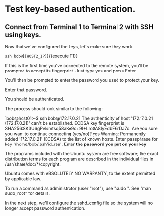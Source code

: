 # Test key-based authentication.

## Connect from Terminal 1 to Terminal 2 with SSH using keys.

Now that we've configured the keys, let's make sure they work.

`ssh bob@[[HOST2_IP]]`{{execute T1}}

If this is the first time you've connected to the remote system, you'll be prompted to accept its fingerprint. Just type yes and press Enter.

You'll then be prompted to enter the password you used to protect your key.

Enter that password.

You should be authenticated.

The process should look similar to the following:

`bob@host01:~$ ssh bob@172.17.0.21
The authenticity of host '172.17.0.21 (172.17.0.21)' can't be established.
ECDSA key fingerprint is SHA256:SK3U6gPvlomtsq58aKe9c+9I+Lro0A8IyEdbF6rDJ7c.
Are you sure you want to continue connecting (yes/no)? yes
Warning: Permanently added '172.17.0.21' (ECDSA) to the list of known hosts.
Enter passphrase for key '/home/bob/.ssh/id_rsa': **Enter the password you put on your key**

The programs included with the Ubuntu system are free software;
the exact distribution terms for each program are described in the
individual files in /usr/share/doc/*/copyright.

Ubuntu comes with ABSOLUTELY NO WARRANTY, to the extent permitted by
applicable law.

To run a command as administrator (user "root"), use "sudo <command>".
See "man sudo_root" for details.`

In the next step, we'll configure the sshd_config file so the system will no longer accept password authentication.
